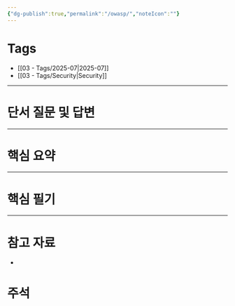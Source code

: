 ```yaml
---
{"dg-publish":true,"permalink":"/owasp/","noteIcon":""}
---
```


# Tags
- [[03 - Tags/2025-07\|2025-07]]
- [[03 - Tags/Security\|Security]]
---
# 단서 질문 및 답변

---
# 핵심 요약

---
# 핵심 필기

---
# 참고 자료
- 
# 주석
